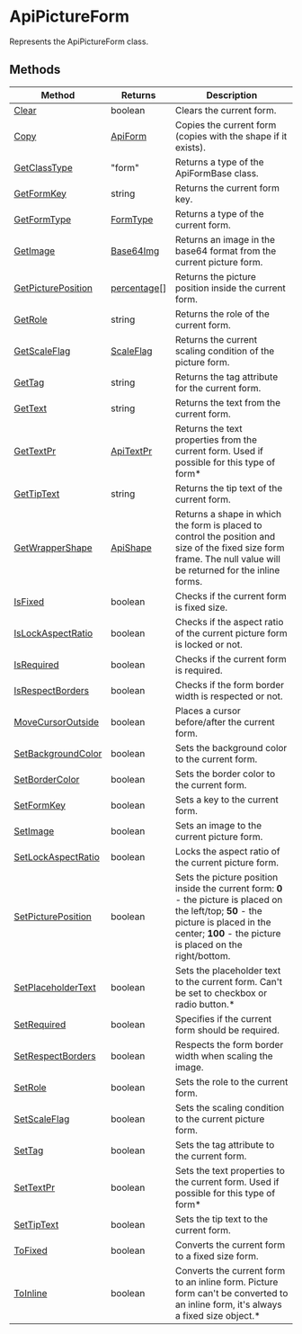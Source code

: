 # ApiPictureForm

Represents the ApiPictureForm class.


## Methods

| Method | Returns | Description |
| ------ | ------- | ----------- |
| [Clear](./Methods/Clear.md) | boolean | Clears the current form. |
| [Copy](./Methods/Copy.md) | [ApiForm](../Enumeration/ApiForm.md) | Copies the current form (copies with the shape if it exists). |
| [GetClassType](./Methods/GetClassType.md) | "form" | Returns a type of the ApiFormBase class. |
| [GetFormKey](./Methods/GetFormKey.md) | string | Returns the current form key. |
| [GetFormType](./Methods/GetFormType.md) | [FormType](../Enumeration/FormType.md) | Returns a type of the current form. |
| [GetImage](./Methods/GetImage.md) | [Base64Img](../Enumeration/Base64Img.md) | Returns an image in the base64 format from the current picture form. |
| [GetPicturePosition](./Methods/GetPicturePosition.md) | [percentage](../Enumeration/percentage.md)[] | Returns the picture position inside the current form. |
| [GetRole](./Methods/GetRole.md) | string | Returns the role of the current form. |
| [GetScaleFlag](./Methods/GetScaleFlag.md) | [ScaleFlag](../Enumeration/ScaleFlag.md) | Returns the current scaling condition of the picture form. |
| [GetTag](./Methods/GetTag.md) | string | Returns the tag attribute for the current form. |
| [GetText](./Methods/GetText.md) | string | Returns the text from the current form. |
| [GetTextPr](./Methods/GetTextPr.md) | [ApiTextPr](../../text-document-api/ApiTextPr/ApiTextPr.md) | Returns the text properties from the current form. Used if possible for this type of form* |
| [GetTipText](./Methods/GetTipText.md) | string | Returns the tip text of the current form. |
| [GetWrapperShape](./Methods/GetWrapperShape.md) | [ApiShape](../../text-document-api/ApiShape/ApiShape.md) | Returns a shape in which the form is placed to control the position and size of the fixed size form frame. The null value will be returned for the inline forms. |
| [IsFixed](./Methods/IsFixed.md) | boolean | Checks if the current form is fixed size. |
| [IsLockAspectRatio](./Methods/IsLockAspectRatio.md) | boolean | Checks if the aspect ratio of the current picture form is locked or not. |
| [IsRequired](./Methods/IsRequired.md) | boolean | Checks if the current form is required. |
| [IsRespectBorders](./Methods/IsRespectBorders.md) | boolean | Checks if the form border width is respected or not. |
| [MoveCursorOutside](./Methods/MoveCursorOutside.md) | boolean | Places a cursor before/after the current form. |
| [SetBackgroundColor](./Methods/SetBackgroundColor.md) | boolean | Sets the background color to the current form. |
| [SetBorderColor](./Methods/SetBorderColor.md) | boolean | Sets the border color to the current form. |
| [SetFormKey](./Methods/SetFormKey.md) | boolean | Sets a key to the current form. |
| [SetImage](./Methods/SetImage.md) | boolean | Sets an image to the current picture form. |
| [SetLockAspectRatio](./Methods/SetLockAspectRatio.md) | boolean | Locks the aspect ratio of the current picture form. |
| [SetPicturePosition](./Methods/SetPicturePosition.md) | boolean | Sets the picture position inside the current form: **0** - the picture is placed on the left/top; **50** - the picture is placed in the center; **100** - the picture is placed on the right/bottom. |
| [SetPlaceholderText](./Methods/SetPlaceholderText.md) | boolean | Sets the placeholder text to the current form. Can't be set to checkbox or radio button.* |
| [SetRequired](./Methods/SetRequired.md) | boolean | Specifies if the current form should be required. |
| [SetRespectBorders](./Methods/SetRespectBorders.md) | boolean | Respects the form border width when scaling the image. |
| [SetRole](./Methods/SetRole.md) | boolean | Sets the role to the current form. |
| [SetScaleFlag](./Methods/SetScaleFlag.md) | boolean | Sets the scaling condition to the current picture form. |
| [SetTag](./Methods/SetTag.md) | boolean | Sets the tag attribute to the current form. |
| [SetTextPr](./Methods/SetTextPr.md) | boolean | Sets the text properties to the current form. Used if possible for this type of form* |
| [SetTipText](./Methods/SetTipText.md) | boolean | Sets the tip text to the current form. |
| [ToFixed](./Methods/ToFixed.md) | boolean | Converts the current form to a fixed size form. |
| [ToInline](./Methods/ToInline.md) | boolean | Converts the current form to an inline form. Picture form can't be converted to an inline form, it's always a fixed size object.* |
